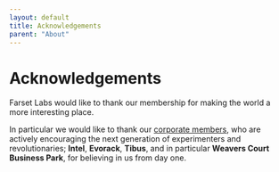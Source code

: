 ```yaml
---
layout: default
title: Acknowledgements
parent: "About"
---
```

# Acknowledgements

Farset Labs would like to thank our membership for making the world a more interesting place. 

In particular we would like to thank our [corporate members](), who are actively encouraging the next generation of experimenters and revolutionaries; __Intel__, __Evorack__, __Tibus__, and in particular __Weavers Court Business Park__, for believing in us from day one.

